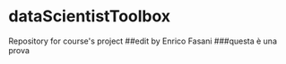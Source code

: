 # dataScientistToolbox
Repository for course's project
##edit by Enrico Fasani
###questa è una prova
